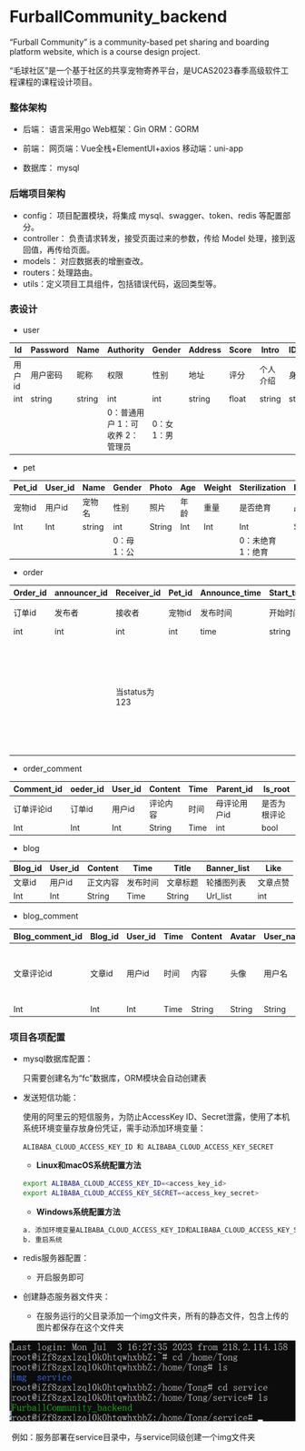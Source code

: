 # FurballCommunity_backend
“Furball Community” is a community-based pet sharing and boarding platform website, which is a course design project.

“毛球社区”是一个基于社区的共享宠物寄养平台，是UCAS2023春季高级软件工程课程的课程设计项目。


### 整体架构
- 后端：
  语言采用go
  Web框架：Gin
  ORM：GORM

- 前端：
  网页端：Vue全栈+ElementUI+axios
  移动端：uni-app

- 数据库：
  mysql


### 后端项目架构

- config： 项目配置模块，将集成 mysql、swagger、token、redis 等配置部分。
- controller： 负责请求转发，接受页面过来的参数，传给 Model 处理，接到返回值，再传给页面。
- models： 对应数据表的增删查改。
- routers：处理路由。
- utils：定义项目工具组件，包括错误代码，返回类型等。



### 表设计

- user

| Id     | Password | Name   | Authority                         | Gender       | Address | Score | Intro    | ID_number | Avatar | Pet_experience | Work_time     | Pet_number           | ID_card_photo |
| ------ | -------- | ------ | --------------------------------- | ------------ | ------- | ----- | -------- | --------- | ------ | -------------- | ------------- | -------------------- | ------------- |
| 用户id | 用户密码 | 昵称   | 权限                              | 性别         | 地址    | 评分  | 个人介绍 | 身份证号  | 头像   | 养宠经历       | 可工作时间    | 最大同时照顾宠物数量 | 身份证照片    |
| int    | string   | string | int                               | int          | string  | float | string   | string    | string | string         | Int           | int                  | string        |
|        |          |        | 0：普通用户  1：可收养  2：管理员 | 0：女  1：男 |         |       |          |           |        |                | 0：<=4  1：>4 |                      |               |



- pet

| Pet_id | User_id | Name   | Gender       | Photo  | Age  | Weight | Sterilization      | Breed  | Health   | Avatar   |
| ------ | ------- | ------ | ------------ | ------ | ---- | ------ | ------------------ | ------ | -------- | -------- |
| 宠物id | 用户id  | 宠物名 | 性别         | 照片   | 年龄 | 重量   | 是否绝育           | 品种   | 健康状况 | 宠物头像 |
| Int    | Int     | string | int          | String | Int  | Int    | Int                | String | String   | string   |
|        |         |        | 0：母  1：公 |        |      |        | 0：未绝育  1：绝育 |        |          |          |



- order

| Order_id | announcer_id | Receiver_id   | Pet_id | Announce_time | Start_time | End_time | Place  | Pet_health | Status                                        | Remark | price | Evaluation    | score | check_in_status | check_in_pictures | phone    |
| -------- | ------------ | ------------- | ------ | ------------- | ---------- | -------- | ------ | ---------- | --------------------------------------------- | ------ | ----- | ------------- | ----- | --------------- | ----------------- | -------- |
| 订单id   | 发布者       | 接收者        | 宠物id | 发布时间      | 开始时间   | 结束时间 | 地点   | 健康状况   | 订单    状态                                  | 备注   | 报酬  | 评价          | 评分  | 打卡状态        | 打卡图片          | 联系电话 |
| int      | int          | int           | int    | time          | string     | string   | string | string     | int                                           | string | Int   | string        | float | string          | string            | string   |
|          |              | 当status为123 |        |               |            |          |        |            | -1：已取消  0：待付款   1：进行中   2：待评价   3：已完成 |        |       | 仅当status为3 |       |                 |                   |          |



- order_comment

| Comment_id | oeder_id | User_id | Content  | Time | Parent_id    | Is_root      |
| ---------- | -------- | ------- | -------- | ---- | ------------ | ------------ |
| 订单评论id | 订单id   | 用户id  | 评论内容 | 时间 | 母评论用户id | 是否为根评论 |
| Int        | Int      | Int     | String   | Time | int          | bool         |



- blog

| Blog_id | User_id | Content  | Time     | Title    | Banner_list | Like     |
| ------- | ------- | -------- | -------- | -------- | ----------- | -------- |
| 文章id  | 用户id  | 正文内容 | 发布时间 | 文章标题 | 轮播图列表  | 文章点赞 |
| Int     | Int     | String   | Time     | String   | Url_list    | int      |



- blog_comment

| Blog_comment_id | Blog_id | User_id | Time | Content | Avatar | User_name | Like       |
| --------------- | ------- | ------- | ---- | ------- | ------ | --------- | ---------- |
| 文章评论id      | 文章id  | 用户id  | 时间 | 内容    | 头像   | 用户名    | 评论点赞数 |
| Int             | Int     | Int     | Time | String  | String | String    | int        |



### 项目各项配置

- mysql数据库配置：

  只需要创建名为“fc”数据库，ORM模块会自动创建表

- 发送短信功能：

  使用的阿里云的短信服务，为防止AccessKey ID、Secret泄露，使用了本机系统环境变量存放身份凭证，需手动添加环境变量：

  ```
  ALIBABA_CLOUD_ACCESS_KEY_ID 和 ALIBABA_CLOUD_ACCESS_KEY_SECRET
  ```

  - **Linux和macOS系统配置方法**

  ```bash
  export ALIBABA_CLOUD_ACCESS_KEY_ID=<access_key_id>
  export ALIBABA_CLOUD_ACCESS_KEY_SECRET=<access_key_secret>
  ```

  - **Windows系统配置方法**

  ```bash
  a. 添加环境变量ALIBABA_CLOUD_ACCESS_KEY_ID和ALIBABA_CLOUD_ACCESS_KEY_SECRET，并写入已准备好的AccessKey ID和AccessKey Secret；
  b. 重启系统
  ```

- redis服务器配置：

  - 开启服务即可

- 创建静态服务器文件夹：

  - 在服务运行的父目录添加一个img文件夹，所有的静态文件，包含上传的图片都保存在这个文件夹

![image-20230706145143801](.\docs\image\image-20230706145143801.png)

​			例如：服务部署在service目录中，与service同级创建一个img文件夹